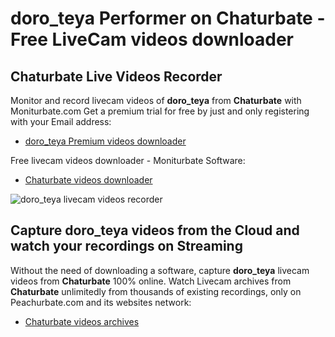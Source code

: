# doro_teya Performer on Chaturbate - Free LiveCam videos downloader

## Chaturbate Live Videos Recorder

Monitor and record livecam videos of **doro_teya** from **Chaturbate** with Moniturbate.com
Get a premium trial for free by just and only registering with your Email address:
* [doro_teya Premium videos downloader](https://moniturbate.com/request-demo-licence-key.html)

Free livecam videos downloader - Moniturbate Software:
* [Chaturbate videos downloader](https://moniturbate.com/moniturbate-download-software.html)

![doro_teya livecam videos recorder](https://peachurnet.com/templates/moniturbate-software.png)


## Capture doro_teya videos from the Cloud and watch your recordings on Streaming

Without the need of downloading a software, capture **doro_teya** livecam videos from **Chaturbate** 100% online.
Watch Livecam archives from **Chaturbate** unlimitedly from thousands of existing recordings, only on Peachurbate.com and its websites network:
* [Chaturbate videos archives](https://peachurnet.com/)